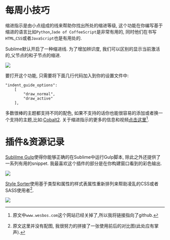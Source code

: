 # 每周小技巧

缩进指示是由小点组成的线来帮助你找出所处的缩进等级, 这个功能在你编写基于缩进的语言比如`Python`,`Jade of CoffeeScript`是非常有用的, 同时他们在书写`HTML`,`CSS`或者`JavaScript`也是有用处的.

Sublime默认开启了一种缩进线. 为了增加辨识度, 我们可以区别的显示当前激活的,父节点的和子节点的缩进.

![][1]

要打开这个功能, 只需要将下面几行代码加入到你的设置文件中:

```
"indent_guide_options":
    [
        "draw_normal",
        "draw_active"
    ],
```

多数很棒的主题都支持不同的配色, 如果不支持的话你也能很容易的添加或者换一个支持的主题,比如:[Cobalt2][2]. 关于缩进指示的更多的信息和视频[点击这里][3][^注1].

# 插件&资源记录

[Sublilme Gulp][3]使得你能够正确的在Sublime中运行Gulp脚本, 除此之外还提供了一系列有用的snippet. 我最喜欢这个插件的部分是在你构建窗口看到的彩色输出.

![][4]

[Style Sorter][5]使用基于类型和属性的样式表属性重新排列来帮助凌乱的CSS或者SASS使用者[^注2].

![][6]


[^注1]: 原文中`www.wesbos.com`这个网站已经关掉了,所以我将链接指向了github.

[^注2]: 原文这里并没有配图, 我很努力的拼接了一张使用前后的对比图(此处应有掌声).


[1]: 04-12-18-001.png
[2]: https://github.com/wesbos/cobalt2
[3]: https://github.com/NicoSantangelo/sublime-gulp
[4]: 04-12-18-002.png
[5]: https://github.com/AndreasBackx/StyleSorter
[6]: 04-12-18-003.jpg


[3]: https://github.com/wesbos